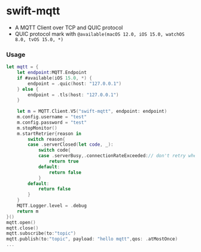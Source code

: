 # swift-mqtt
- A MQTT Client over TCP and QUIC protocol
- QUIC protocol mark with `@available(macOS 12.0, iOS 15.0, watchOS 8.0, tvOS 15.0, *)`
### Usage
```swift
let mqtt = {
    let endpoint:MQTT.Endpoint
    if #available(iOS 15.0, *) {
        endpoint = .quic(host: "127.0.0.1")
    } else {
        endpoint = .tls(host: "127.0.0.1")
    }
    
    let m = MQTT.Client.V5("swift-mqtt", endpoint: endpoint)
    m.config.username = "test"
    m.config.password = "test"
    m.stopMonitor()
    m.startRetrier{reason in
        switch reason{
        case .serverClosed(let code, _):
            switch code{
            case .serverBusy,.connectionRateExceeded:// don't retry when server is busy
                return true
            default:
                return false
            }
        default:
            return false
        }
    }
    MQTT.Logger.level = .debug
    return m
}()
mqtt.open()
mqtt.close()
mqtt.subscribe(to:"topic")
mqtt.publish(to:"topic", payload: "hello mqtt",qos: .atMostOnce)
...

```

